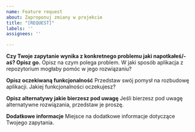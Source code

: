 ```yaml
---
name: Feature request
about: Zaproponuj zmiany w projekcie
title: "[REQUEST]"
labels: ''
assignees: ''

---
```


**Czy Twoje zapytanie wynika z konkretnego problemu jaki napotkałeś/-aś? Opisz go.**
Opisz na czym polega problem. W jaki sposób aplikacja z repozytorium mogłaby pomóc w jego rozwiązaniu?

**Opisz oczekiwaną funkcjonalność**
Przedstaw swój pomysł na rozbudowę aplikacji. Jakiej funkcjonalności oczekujesz?

**Opisz alternatywy jakie bierzesz pod uwagę**
Jeśli bierzesz pod uwagę alternatywne rozwiązania, przedstaw je proszę.

**Dodatkowe informacje**
Miejsce na dodatkowe informacje dotyczące Twojego zapytania.
